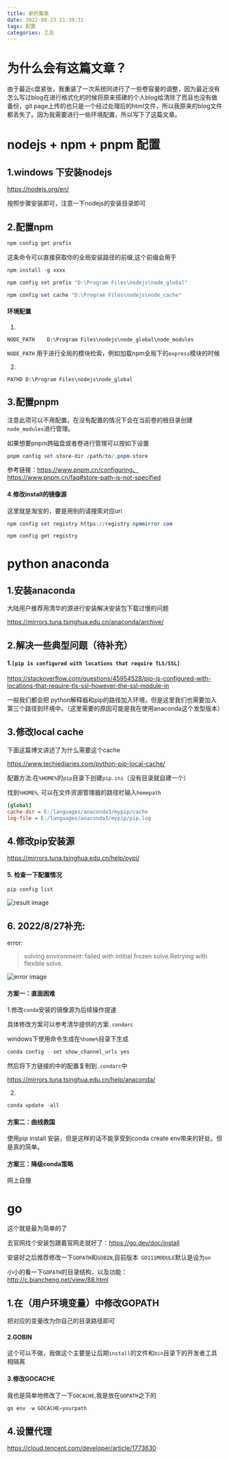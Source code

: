 ```yaml
---
title: 新的篇章
date: 2022-08-23 21:39:31
tags: 配置
categories: 工具
---
```

# 为什么会有这篇文章？
由于最近c盘紧张，我重装了一次系统同进行了一些卷容量的调整，因为最近没有怎么写过blog在进行格式化的时候将原来搭建的个人blog给清除了而且也没有做备份，git page上传的也只是一个经过处理后的html文件，所以我原来的blog文件都丢失了。因为我需要进行一些环境配置，所以写下了这篇文章。

# nodejs + npm + pnpm 配置

## 1.windows 下安装nodejs

https://nodejs.org/en/

按照步骤安装即可，注意一下nodejs的安装目录即可

## 2.配置npm

```powershell
npm config get prefix
```

这条命令可以直接获取你的全局安装路径的前缀,这个前缀会用于

```powershell
npm install -g xxxx
```

```powershell
npm config set prefix "D:\Program Files\nodejs\node_global"

npm config set cache "D:\Program Files\nodejs\node_cache"
```

#### 环境配置

1.

`NODE_PATH    D:\Program Files\nodejs\node_global\node_modules`

`NODE_PATH` 用于进行全局的模块检索，例如加载npm全局下的`express`模块的时候

2.

`PATHD D:\Program Files\nodejs\node_global`

## 3.配置pnpm

注意此项可以不用配置，在没有配置的情况下会在当前卷的根目录创建`node_modules`进行管理。

如果想要pnpm跨磁盘或者卷进行管理可以按如下设置

```powershell
pnpm config set store-dir /path/to/.pnpm-store
```

参考链接：https://www.pnpm.cn/configuring、https://www.pnpm.cn/faq#store-path-is-not-specified

#### 4.修改install的镜像源

这里就是淘宝的，要是用别的请搜索对应uri

```powershell
npm config set registry https://registry.npmmirror.com
```

```powershell
npm config get registry
```



# python anaconda

## 1.安装anaconda

大陆用户推荐用清华的源进行安装解决安装包下载过慢的问题

https://mirrors.tuna.tsinghua.edu.cn/anaconda/archive/

## 2.解决一些典型问题（待补充）

#### 1.`[pip is configured with locations that require TLS/SSL]`

https://stackoverflow.com/questions/45954528/pip-is-configured-with-locations-that-require-tls-ssl-however-the-ssl-module-in

一般我们都会把 python解释器和pip的路径加入环境，但是这里我们也需要加入第三个路径到环境中。（这里需要的原因可能是我在使用anaconda这个发型版本）

## 3.修改local cache

下面这篇博文讲述了为什么需要这个cache

https://www.techiediaries.com/python-pip-local-cache/

配置方法:在`%HOME%`的`pip`目录下创建`pip.ini`（没有目录就自建一个）

找到`%HOME%`, 可以在文件资源管理器的路径栏输入`homepath`

```ini
[global]
cache-dir = E:/languages/anaconda3/mypip/cache
log-file = E:/languages/anaconda3/mypip/pip.log
```

## 4.修改pip安装源

https://mirrors.tuna.tsinghua.edu.cn/help/pypi/

#### 5. 检查一下配置情况

```powershell
pip config list
```

![result image](image-20220823141458429.png)

## 6. 2022/8/27补充:

error:

> solving environment: failed with intitial frozen solve.Retrying with flexible solve.

![error image](image-20220827185106780.png)

#### 方案一：直面困难

1.修改`conda`安装的镜像源为后续操作提速

具体修改方案可以参考清华提供的方案`.condarc`

windows下使用命令生成在`%home%`目录下生成

```powershell
conda config --set show_channel_urls yes
```

然后将下方链接的中的配置复制到`.condarc`中

https://mirrors.tuna.tsinghua.edu.cn/help/anaconda/

2. 

```powershell
conda update -all
```



#### 方案二：曲线救国

使用pip install 安装，但是这样的话不能享受到conda create env带来的好处。但是真的简单。

#### 方案三：降级conda策略

网上自搜

# go

这个就是最为简单的了

去官网找个安装包跟着官网走就好了：https://go.dev/doc/install

安装好之后推荐修改一下`GOPATH`和`GOBIN`,目前版本` GO111MODULE`默认是设为`on`

小小的看一下`GOPATH`的目录结构，以及功能：http://c.biancheng.net/view/88.html

## 1.在（用户环境变量）中修改GOPATH

把对应的变量改为你自己的目录路径即可

#### 2.GOBIN

这个可以不做，我做这个主要是让后期`install`的文件和`bin`目录下的开发者工具相隔离

#### 3.修改GOCACHE

我也是简单地修改了一下`GOCACHE`,我是放在`GOPATH`之下的

```powershell
go env -w GOCACHE=yourpath
```

## 4.设置代理

https://cloud.tencent.com/developer/article/1773630